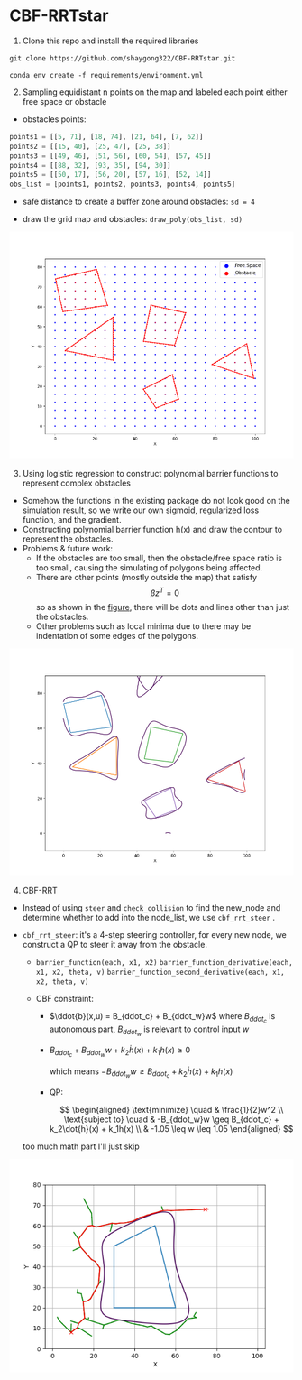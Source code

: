 # CBF-RRTstar

1. Clone this repo and install the required libraries

```
git clone https://github.com/shaygong322/CBF-RRTstar.git
```

```
conda env create -f requirements/environment.yml
```



2. Sampling equidistant n points on the map and labeled each point either free space or obstacle

  + obstacles points:

  ```python
  points1 = [[5, 71], [18, 74], [21, 64], [7, 62]]
  points2 = [[15, 40], [25, 47], [25, 38]]
  points3 = [[49, 46], [51, 56], [60, 54], [57, 45]]
  points4 = [[88, 32], [93, 35], [94, 30]]
  points5 = [[50, 17], [56, 20], [57, 16], [52, 14]]
  obs_list = [points1, points2, points3, points4, points5]
  ```

  + safe distance to create a buffer zone around obstacles: `sd = 4`

  + draw the grid map and obstacles: `draw_poly(obs_list, sd)`

<img src="./results/originobs.png" width="600">



3. Using logistic regression to construct polynomial barrier functions to represent complex obstacles

  + Somehow the functions in the existing package do not look good on the simulation result, so we write our own sigmoid, regularized loss function, and the gradient.
  + Constructing polynomial barrier function h(x) and draw the contour to represent the obstacles.
  + Problems & future work: 
    + If the obstacles are too small, then the obstacle/free space ratio is too small, causing the simulating of polygons being affected.
    + There are other points (mostly outside the map) that satisfy $$\beta z^T = 0$$ so as shown in the [figure](#image-anchor), there will be dots and lines other than just the obstacles.
    + Other problems such as local minima due to there may be indentation of some edges of the polygons.

<a name="image-anchor"></a>
<img src="./results/multi_classify.png" width="600">



4. CBF-RRT

+ Instead of using `steer` and `check_collision` to find the new_node and determine whether to add into the node_list, we use `cbf_rrt_steer` .

+ `cbf_rrt_steer`: it's a 4-step steering controller, for every new node, we construct a QP to steer it away from the obstacle.

  + `barrier_function(each, x1, x2)` `barrier_function_derivative(each, x1, x2, theta, v)` `barrier_function_second_derivative(each, x1, x2, theta, v)`

  + CBF constraint:

    + $\ddot{b}(x,u) = B_{ddot_c} + B_{ddot_w}w$  where $B_{ddot_c}$ is autonomous part, $B_{ddot_w}$ is relevant to control input $w$ 

    + $B_{ddot_c} + B_{ddot_w}w + k_2\dot{h}(x) + k_1h(x) \geq 0$

      which means $-B_{ddot_w}w \geq B_{ddot_c} + k_2\dot{h}(x) + k_1h(x)$

    + QP:

      $$
      \begin{aligned}
      \text{minimize} \quad & \frac{1}{2}w^2 \\
      \text{subject to} \quad & -B_{ddot_w}w \geq B_{ddot_c} + k_2\dot{h}(x) + k_1h(x) \\
      & -1.05 \leq w \leq 1.05
      \end{aligned}
      $$
  
  too much math part I'll just skip

<img src="./results/CBF_RRT.png" width="600">